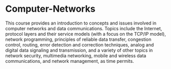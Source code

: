 # Computer-Networks

This course provides an introduction to concepts and issues involved in computer networks and data communications. Topics include the Internet, protocol layers and their service models (with a focus on the TCP/IP model), network programming, principles of reliable data transfer, congestion control, routing, error detection and correction techniques, analog and digital data signaling and transmission, and a variety of other topics in network security, multimedia networking, mobile and wireless data communications, and network management, as time permits.
